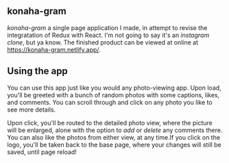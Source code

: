 
## konaha-gram
*konaha-gram* a single page application I made, in attempt to revise the   integratation of  Redux with React. I'm not going to say it's an _instagram clone_, but ya know. The finished product can be viewed at online at https://konaha-gram.netlify.app/.

## Using the app

You can use this app just like you would any photo-viewing app. Upon load, you'll be greeted with a bunch of random photos with some captions, likes, and comments. You can scroll through and click on any photo you like to see more details.

Upon click, you'll be routed to the detailed photo view, where the picture will be enlarged, alone with the option to _add_ or _delete_ any comments there. You can also like the photos from either view, at any time.If you click on the logo, you'll be taken back to the base page, where your changes will still be saved, until page reload!


